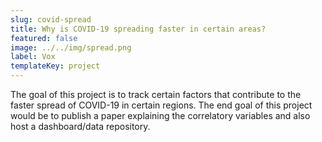```yaml
---
slug: covid-spread
title: Why is COVID-19 spreading faster in certain areas?
featured: false
image: ../../img/spread.png
label: Vox
templateKey: project
---
```

The goal of this project is to track certain factors that contribute to the faster spread of COVID-19 in certain regions. The end goal of this project would be to publish a paper explaining the correlatory variables and also host a dashboard/data repository.
